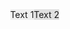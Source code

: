 <!DOCTYPE html>
<html lang="en">
<head>
  <meta charset="UTF-8">
  <meta name="viewport" content="width=device-width, initial-scale=1.0">
  <style>
    body {
      display: flex;
      justify-content: center;
      align-items: center;
      height: 100vh;
      margin: 0;
    }

    .box {
      width: 150px;
      height: 100px;
      border: 1px solid #000;
      text-align: center;
      line-height: 100px;
    }

    .box1 {
      background-color: #f0f0f0;
    }

    .box2 {
      background-color: #e0e0e0;
    }
  </style>
</head>
<body>
  <div class="box box1">Text 1</div>
  <div class="box box2">Text 2</div>
</body>
</html>
